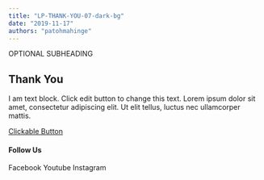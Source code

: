 ```yaml
---
title: "LP-THANK-YOU-07-dark-bg"
date: "2019-11-17"
authors: "patohmahinge"
---
```


OPTIONAL SUBHEADING

## Thank You

I am text block. Click edit button to change this text. Lorem ipsum dolor sit amet, consectetur adipiscing elit. Ut elit tellus, luctus nec ullamcorper mattis.

[Clickable Button](#)

#### Follow Us

Facebook Youtube Instagram
